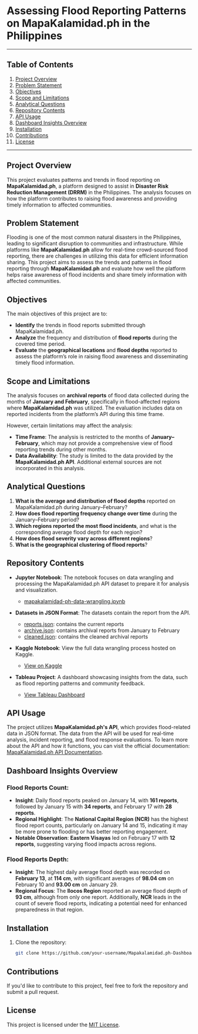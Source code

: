 # Assessing Flood Reporting Patterns on MapaKalamidad.ph in the Philippines

---

## Table of Contents
1. [Project Overview](#project-overview)
2. [Problem Statement](#problem-statement)
3. [Objectives](#objectives)
4. [Scope and Limitations](#scope-and-limitations)
5. [Analytical Questions](#analytical-questions)
6. [Repository Contents](#repository-contents)
7. [API Usage](#api-usage)
8. [Dashboard Insights Overview](#dashboard-insights-overview)
9. [Installation](#installation)
10. [Contributions](#contributions)
11. [License](#license)

---

## Project Overview
This project evaluates patterns and trends in flood reporting on **MapaKalamidad.ph**, a platform designed to assist in **Disaster Risk Reduction Management (DRRM)** in the Philippines. The analysis focuses on how the platform contributes to raising flood awareness and providing timely information to affected communities.

## Problem Statement
Flooding is one of the most common natural disasters in the Philippines, leading to significant disruption to communities and infrastructure. While platforms like **MapaKalamidad.ph** allow for real-time crowd-sourced flood reporting, there are challenges in utilizing this data for efficient information sharing. This project aims to assess the trends and patterns in flood reporting through **MapaKalamidad.ph** and evaluate how well the platform helps raise awareness of flood incidents and share timely information with affected communities.

## Objectives
The main objectives of this project are to:
- **Identify** the trends in flood reports submitted through MapaKalamidad.ph.
- **Analyze** the frequency and distribution of **flood reports** during the covered time period.
- **Evaluate** the **geographical locations** and **flood depths** reported to assess the platform’s role in raising flood awareness and disseminating timely flood information.

## Scope and Limitations

The analysis focuses on **archival reports** of flood data collected during the months of **January and February**, specifically in flood-affected regions where **MapaKalamidad.ph** was utilized. The evaluation includes data on reported incidents from the platform’s API during this time frame.

However, certain limitations may affect the analysis:
- **Time Frame**: The analysis is restricted to the months of **January–February**, which may not provide a comprehensive view of flood reporting trends during other months.
- **Data Availability**: The study is limited to the data provided by the **MapaKalamidad.ph API**. Additional external sources are not incorporated in this analysis.

## Analytical Questions

1. **What is the average and distribution of flood depths** reported on MapaKalamidad.ph during January–February?
2. **How does flood reporting frequency change over time** during the January–February period?
3. **Which regions reported the most flood incidents**, and what is the corresponding average flood depth for each region?
4. **How does flood severity vary across different regions**?
5. **What is the geographical clustering of flood reports**?

## Repository Contents
- **Jupyter Notebook**: The notebook focuses on data wrangling and processing the MapaKalamidad.ph API dataset to prepare it for analysis and visualization.
    - [mapakalamidad-ph-data-wrangling.ipynb](./mapakalamidad-ph-data-wrangling.ipynb)
 
- **Datasets in JSON Format**: The datasets contain the report from the API.
    - [reports.json](./reports.json): contains the current reports
    - [archive.json](./archive.json): contains archival reports from January to February
    - [cleaned.json](./cleaned.json): contains the cleaned archival reports
  
- **Kaggle Notebook**: View the full data wrangling process hosted on Kaggle.
    - [View on Kaggle](https://www.kaggle.com/code/joshuamacatunao/mapakalamidad-ph-data-wrangling)

- **Tableau Project**: A dashboard showcasing insights from the data, such as flood reporting patterns and community feedback.
    - [View Tableau Dashboard](https://public.tableau.com/app/profile/joshua.macatunao/viz/Mapakalamidad_ph-Flood-Report-Dashboard/LandingPage?publish=yes)

## API Usage
The project utilizes **MapaKalamidad.ph's API**, which provides flood-related data in JSON format. The data from the API will be used for real-time analysis, incident reporting, and flood response evaluations. To learn more about the API and how it functions, you can visit the official documentation: [MapaKalamidad.ph API Documentation](https://mapakalamidad.ph/api-documentation).

## Dashboard Insights Overview
### Flood Reports Count:
- **Insight**: Daily flood reports peaked on January 14, with **161 reports**, followed by January 15 with **34 reports**, and February 17 with **28 reports**.
- **Regional Highlight**: The **National Capital Region (NCR)** has the highest flood report counts, particularly on January 14 and 15, indicating it may be more prone to flooding or has better reporting engagement.
- **Notable Observation**: **Eastern Visayas** led on February 17 with **12 reports**, suggesting varying flood impacts across regions.

### Flood Reports Depth:
- **Insight**: The highest daily average flood depth was recorded on **February 13**, at **114 cm**, with significant averages of **98.04 cm** on February 10 and **93.00 cm** on January 29.
- **Regional Focus**: The **Ilocos Region** reported an average flood depth of **93 cm**, although from only one report. Additionally, **NCR** leads in the count of severe flood reports, indicating a potential need for enhanced preparedness in that region.

## Installation
1. Clone the repository:
    ```bash
    git clone https://github.com/your-username/Mapakalamidad.ph-Dashboarding-Project.git
    ```

## Contributions
If you'd like to contribute to this project, feel free to fork the repository and submit a pull request.

## License
This project is licensed under the [MIT License](LICENSE).
